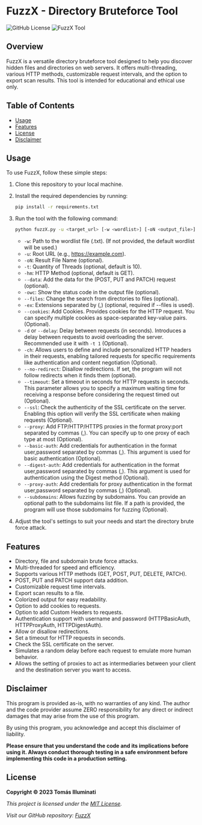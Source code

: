 # FuzzX - Directory Bruteforce Tool

![GitHub License](https://img.shields.io/badge/License-MIT-green) ![FuzzX Tool](https://img.shields.io/badge/Tool-Fuzzing_Web-blue)

## Overview

FuzzX is a versatile directory bruteforce tool designed to help you discover hidden files and directories on web servers. It offers multi-threading, various HTTP methods, customizable request intervals, and the option to export scan results. This tool is intended for educational and ethical use only.

## Table of Contents

- [Usage](#usage)
- [Features](#features)
- [License](#license)
- [Disclaimer](#disclaimer)

## Usage

To use FuzzX, follow these simple steps:

1. Clone this repository to your local machine.

2. Install the required dependencies by running:

   ```bash
   pip install -r requirements.txt
   ```

3. Run the tool with the following command:

   ```bash
   python fuzzX.py -u <target_url> [-w <wordlist>] [-oN <output_file>] [-t <threads>] [-hm <http_method>] [--data <data=data>] [-owc] [--files] [-ex] [--cookies <example=example>] [-d or --delay <int>] [-ch <example=example>] [--auth <username,password>] [-no-redirect] [--timeout <int>] [--ssl] [--basic-auth <username,password>] [--digest-auth <username,password>] [--proxy-auth <username,password>] [--domains <path>] [--proxy <ftp/http/https://proxy:port>]
   ```

   - `-w`: Path to the wordlist file (.txt). (If not provided, the default wordlist will be used.)
   - `-u`: Root URL (e.g., https://example.com).
   - `-oN`: Result File Name (optional).
   - `-t`: Quantity of Threads (optional, default is 10).
   - `-hm`: HTTP Method (optional, default is GET).
   - `--data`: Add the data for the (POST, PUT and PATCH) request (optional).
   - `-owc`: Show the status code in the output file (optional).
   - `--files`: Change the search from directories to files (optional).
   - `-ex`: Extensions separated by (,) (optional, required if --files is used).
   - `--cookies`: Add Cookies. Provides cookies for the HTTP request. You can specify multiple cookies as space-separated key-value pairs. (Optional).
   - `-d` or `--delay`: Delay between requests (in seconds). Introduces a delay between requests to avoid overloading the server. Recommended use it with `-t 1` (Optional).
   - `-ch`: Allows users to define and include personalized HTTP headers in their requests, enabling tailored requests for specific requirements like authentication and content negotiation (Optional).
   - `--no-redirect`: Disallow redirections. If set, the program will not follow redirects when it finds them (optional).
   - `--timeout`: Set a timeout in seconds for HTTP requests in seconds. This parameter allows you to specify a maximum waiting time for receiving a response before considering the request timed out (Optional).
   - `--ssl`: Check the authenticity of the SSL certificate on the server. Enabling this option will verify the SSL certificate when making requests (Optional).
   - `--proxy`: Add FTP/HTTP/HTTPS proxies in the format proxy:port separated by commas (,). You can specify up to one proxy of each type at most (Optional).
   - `--basic-auth`: Add credentials for authentication in the format user,password separated by commas (,). This argument is used for basic authentication (Optional).
   - `--digest-auth`: Add credentials for authentication in the format user,password separated by commas (,). This argument is used for authentication using the Digest method (Optional).
   - `--proxy-auth`: Add credentials for proxy authentication in the format user,password separated by commas (,) (Optional).
   - `--subdomains`: Allows fuzzing by subdomains. You can provide an optional path to the subdomains list file. If a path is provided, the program will use those subdomains for fuzzing (Optional).


4. Adjust the tool's settings to suit your needs and start the directory brute force attack.

## Features

- Directory, file and subdomain brute force attacks.
- Multi-threaded for speed and efficiency.
- Supports various HTTP methods (GET, POST, PUT, DELETE, PATCH).
- POST, PUT and PATCH support data addition.
- Customizable request time intervals.
- Export scan results to a file.
- Colorized output for easy readability.
- Option to add cookies to requests.
- Option to add Custom Headers to requests.
- Authentication support with username and password (HTTPBasicAuth, HTTPProxyAuth, HTTPDigestAuth).
- Allow or disallow redirections.
- Set a timeout for HTTP requests in seconds.
- Check the SSL certificate on the server.
- Simulates a random delay before each request to emulate more human behavior.
- Allows the setting of proxies to act as intermediaries between your client and the destination server you want to access.
  



## Disclaimer

This program is provided as-is, with no warranties of any kind. The author and the code provider assume ZERO responsibility for any direct or indirect damages that may arise from the use of this program.

By using this program, you acknowledge and accept this disclaimer of liability.

**Please ensure that you understand the code and its implications before using it. Always conduct thorough testing in a safe environment before implementing this code in a production setting.**


## License

**Copyright © 2023 Tomás Illuminati**

*This project is licensed under the [MIT License](LICENSE).*

*Visit our GitHub repository: [FuzzX](https://github.com/tomasilluminati/FuzzX)*
